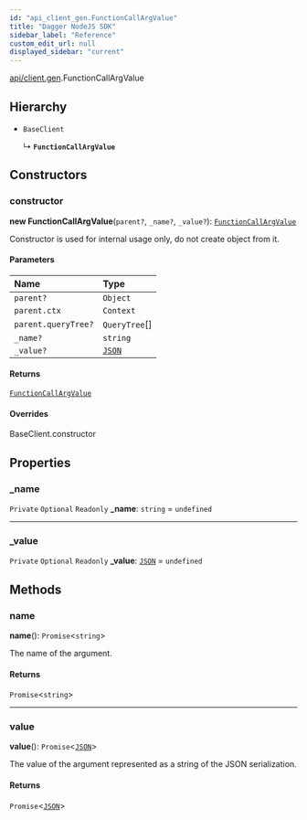 ```yaml
---
id: "api_client_gen.FunctionCallArgValue"
title: "Dagger NodeJS SDK"
sidebar_label: "Reference"
custom_edit_url: null
displayed_sidebar: "current"
---
```


[api/client.gen](../modules/api_client_gen.md).FunctionCallArgValue

## Hierarchy

- `BaseClient`

  ↳ **`FunctionCallArgValue`**

## Constructors

### constructor

**new FunctionCallArgValue**(`parent?`, `_name?`, `_value?`): [`FunctionCallArgValue`](api_client_gen.FunctionCallArgValue.md)

Constructor is used for internal usage only, do not create object from it.

#### Parameters

| Name | Type |
| :------ | :------ |
| `parent?` | `Object` |
| `parent.ctx` | `Context` |
| `parent.queryTree?` | `QueryTree`[] |
| `_name?` | `string` |
| `_value?` | [`JSON`](../modules/api_client_gen.md#json) |

#### Returns

[`FunctionCallArgValue`](api_client_gen.FunctionCallArgValue.md)

#### Overrides

BaseClient.constructor

## Properties

### \_name

 `Private` `Optional` `Readonly` **\_name**: `string` = `undefined`

___

### \_value

 `Private` `Optional` `Readonly` **\_value**: [`JSON`](../modules/api_client_gen.md#json) = `undefined`

## Methods

### name

**name**(): `Promise`\<`string`\>

The name of the argument.

#### Returns

`Promise`\<`string`\>

___

### value

**value**(): `Promise`\<[`JSON`](../modules/api_client_gen.md#json)\>

The value of the argument represented as a string of the JSON serialization.

#### Returns

`Promise`\<[`JSON`](../modules/api_client_gen.md#json)\>
